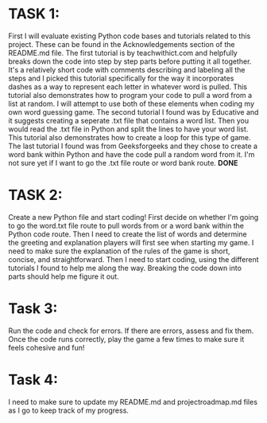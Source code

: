 # TASK 1: 
First I will evaluate existing Python code bases and tutorials related to this project. These can be found in the Acknowledgements section of the README.md file. The first tutorial is by teachwithict.com and helpfully breaks down the code into step by step parts before putting it all together. It's a relatively short code with comments describing and labeling all the steps and I picked this tutorial specifically for the way it incorporates dashes as a way to represent each letter in whatever word is pulled. This tutorial also demonstrates how to program your code to pull a word from a list at random. I will attempt to use both of these elements when coding my own word guessing game. The second tutorial I found was by Educative and it suggests creating a seperate .txt file that contains a word list. Then you would read the .txt file in Python and split the lines to have your word list. This tutorial also demonstrates how to create a loop for this type of game. The last tutorial I found was from Geeksforgeeks and they chose to create a word bank within Python and have the code pull a random word from it. I'm not sure yet if I want to go the .txt file route or word bank route. **DONE**

# TASK 2:
Create a new Python file and start coding! First decide on whether I'm going to go the word.txt file route to pull words from or a word bank within the Python code route. Then I need to create the list of words and determine the greeting and explanation players will first see when starting my game. I need to make sure the explanation of the rules of the game is short, concise, and straightforward. Then I need to start coding, using the different tutorials I found to help me along the way. Breaking the code down into parts should help me figure it out.

# Task 3:
Run the code and check for errors. If there are errors, assess and fix them. Once the code runs correctly, play the game a few times to make sure it feels cohesive and fun!

# Task 4:
I need to make sure to update my README.md and projectroadmap.md files as I go to keep track of my progress.
